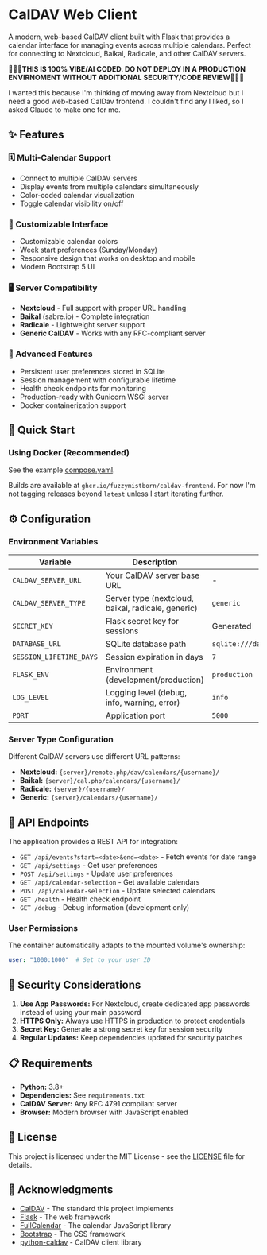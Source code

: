 # CalDAV Web Client

A modern, web-based CalDAV client built with Flask that provides a calendar interface for managing events across multiple calendars. Perfect for connecting to Nextcloud, Baikal, Radicale, and other CalDAV servers.

🚨🚨🚨**THIS IS 100% VIBE/AI CODED.  DO NOT DEPLOY IN A PRODUCTION ENVIRNOMENT WITHOUT ADDITIONAL SECURITY/CODE REVIEW**🚨🚨🚨

I wanted this because I'm thinking of moving away from Nextcloud but I need a good web-based CalDav frontend.  I couldn't find any I liked, so I asked Claude to make one for me.

## ✨ Features

### 🗓️ Multi-Calendar Support
- Connect to multiple CalDAV servers
- Display events from multiple calendars simultaneously
- Color-coded calendar visualization
- Toggle calendar visibility on/off

### 🎨 Customizable Interface
- Customizable calendar colors
- Week start preferences (Sunday/Monday)
- Responsive design that works on desktop and mobile
- Modern Bootstrap 5 UI

### 🖥️ Server Compatibility
- **Nextcloud** - Full support with proper URL handling
- **Baikal** (sabre.io) - Complete integration
- **Radicale** - Lightweight server support
- **Generic CalDAV** - Works with any RFC-compliant server

### 🔧 Advanced Features
- Persistent user preferences stored in SQLite
- Session management with configurable lifetime
- Health check endpoints for monitoring
- Production-ready with Gunicorn WSGI server
- Docker containerization support

## 🚀 Quick Start

### Using Docker (Recommended)

See the example [compose.yaml](compose.yaml).

Builds are available at `ghcr.io/fuzzymistborn/caldav-frontend`.  For now I'm not tagging releases beyond `latest` unless I start iterating further.

## ⚙️ Configuration

### Environment Variables

| Variable | Description | Default | Required |
|----------|-------------|---------|----------|
| `CALDAV_SERVER_URL` | Your CalDAV server base URL | - | Yes |
| `CALDAV_SERVER_TYPE` | Server type (nextcloud, baikal, radicale, generic) | `generic` | No |
| `SECRET_KEY` | Flask secret key for sessions | Generated | No |
| `DATABASE_URL` | SQLite database path | `sqlite:///data/caldav_client.db` | No |
| `SESSION_LIFETIME_DAYS` | Session expiration in days | `7` | No |
| `FLASK_ENV` | Environment (development/production) | `production` | No |
| `LOG_LEVEL` | Logging level (debug, info, warning, error) | `info` | No |
| `PORT` | Application port | `5000` | No |

### Server Type Configuration

Different CalDAV servers use different URL patterns:

- **Nextcloud:** `{server}/remote.php/dav/calendars/{username}/`
- **Baikal:** `{server}/cal.php/calendars/{username}/`
- **Radicale:** `{server}/{username}/`
- **Generic:** `{server}/calendars/{username}/`

## 🔗 API Endpoints

The application provides a REST API for integration:

- `GET /api/events?start=<date>&end=<date>` - Fetch events for date range
- `GET /api/settings` - Get user preferences
- `POST /api/settings` - Update user preferences
- `GET /api/calendar-selection` - Get available calendars
- `POST /api/calendar-selection` - Update selected calendars
- `GET /health` - Health check endpoint
- `GET /debug` - Debug information (development only)

### User Permissions

The container automatically adapts to the mounted volume's ownership:

```yaml
user: "1000:1000"  # Set to your user ID
```

## 🔐 Security Considerations

1. **Use App Passwords:** For Nextcloud, create dedicated app passwords instead of using your main password
2. **HTTPS Only:** Always use HTTPS in production to protect credentials
3. **Secret Key:** Generate a strong secret key for session security
4. **Regular Updates:** Keep dependencies updated for security patches

## 📋 Requirements

- **Python:** 3.8+ 
- **Dependencies:** See `requirements.txt`
- **CalDAV Server:** Any RFC 4791 compliant server
- **Browser:** Modern browser with JavaScript enabled

## 📄 License

This project is licensed under the MIT License - see the [LICENSE](LICENSE) file for details.

## 🙏 Acknowledgments

- [CalDAV](https://tools.ietf.org/html/rfc4791) - The standard this project implements
- [Flask](https://flask.palletsprojects.com/) - The web framework
- [FullCalendar](https://fullcalendar.io/) - The calendar JavaScript library
- [Bootstrap](https://getbootstrap.com/) - The CSS framework
- [python-caldav](https://github.com/python-caldav/caldav) - CalDAV client library
